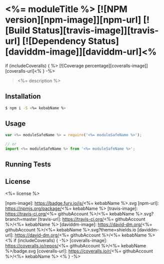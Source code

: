 # <%= moduleTitle %> [![NPM version][npm-image]][npm-url] [![Build Status][travis-image]][travis-url] [![Dependency Status][daviddm-image]][daviddm-url]<%
if (includeCoveralls) { %> [![Coverage percentage][coveralls-image]][coveralls-url]<% } -%>

> <%= description %>

## Installation
```sh
$ npm i -S <%= kebabName %>
```

## Usage
```js
var <%= moduleSafeName %> = require('<%= moduleSafeName %>');

// or
import <%= moduleSafeName %> from '<%= moduleSafeName %>';
```

## Running Tests


## License
<%= license %>


[npm-image]: https://badge.fury.io/js/<%= kebabName %>.svg
[npm-url]: https://npmjs.org/package/<%= kebabName %>
[travis-image]: https://travis-ci.org/<%= githubAccount %>/<%= kebabName %>.svg?branch=master
[travis-url]: https://travis-ci.org/<%= githubAccount %>/<%= kebabName %>
[daviddm-image]: https://david-dm.org/<%= githubAccount %>/<%= kebabName %>.svg?theme=shields.io
[daviddm-url]: https://david-dm.org/<%= githubAccount %>/<%= kebabName %>
<% if (includeCoveralls) { -%>
[coveralls-image]: https://coveralls.io/repos/<%= githubAccount %>/<%= kebabName %>/badge.svg
[coveralls-url]: https://coveralls.io/r/<%= githubAccount %>/<%= kebabName %>
<% } -%>

